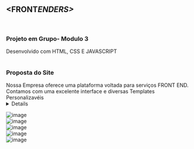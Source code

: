<h2>&lt;FRONT<em>ENDERS&gt;</em> </h2> <br>
<h3>Projeto em Grupo- Modulo 3 </h3>
Desenvolvido com HTML, CSS  E JAVASCRIPT
<br>
<br>

<h3>Proposta do Site</h3>
Nossa Empresa oferece uma plataforma voltada para serviços FRONT END.<br>
Contamos com uma excelente interface e diversas Templates Personalizavéis

 <details><sumary><br>
  </sumary>
   ➝ Página Inicial -  Débora <br>
   ➝ Página de  Contatos - Maria Alice <br>
   ➝ Página de Serviços - Ana Beatriz  <br>
   ➝ Página Cadastro Lista de Espera - Maria Alice <br>
   ➝ Página de Login com Recuperação de senha - Laís <br>
   ➝ Rodapé - Débora
</details>

![image](https://user-images.githubusercontent.com/113525688/205652344-311603c9-4342-4b9c-ae3f-6d2b262b63d2.png)<br>
![image](https://user-images.githubusercontent.com/113525688/205652475-d7f350d3-e28e-49d0-87ba-aebe80be01ab.png)<br>
![image](https://user-images.githubusercontent.com/113525688/205652562-b6a80f79-3d3a-4a53-836e-dc1874deabc2.png)<br>
![image](https://user-images.githubusercontent.com/113525688/205652664-394d7098-0626-4d5a-b95b-8d62a7640a03.png)<br>
![image](https://user-images.githubusercontent.com/113525688/205652886-3eca8cea-3a4d-4f80-bc8f-eff1546aceba.png)<br>
